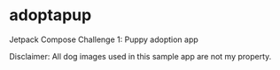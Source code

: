 # adoptapup
Jetpack Compose Challenge 1: Puppy adoption app

Disclaimer: All dog images used in this sample app are not my property. 
